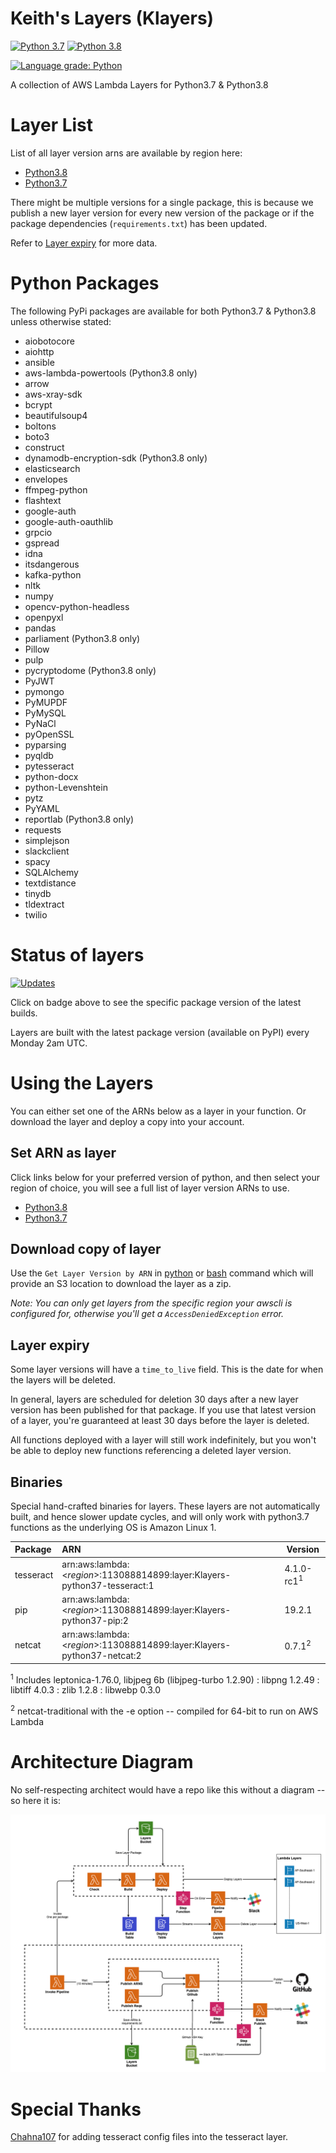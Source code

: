 # Keith's Layers (Klayers)

[![Python 3.7](https://img.shields.io/badge/python-3.7-green.svg)](https://www.python.org/downloads/release/python-375/)  [![Python 3.8](https://img.shields.io/badge/python-3.8-green.svg)](https://www.python.org/downloads/release/python-380/)

[![Language grade: Python](https://img.shields.io/lgtm/grade/python/g/keithrozario/Klayers.svg?logo=lgtm&logoWidth=18)](https://lgtm.com/projects/g/keithrozario/Klayers/context:python)


A collection of AWS Lambda Layers for Python3.7 & Python3.8

# Layer List

List of all layer version arns are available by region here:
 * [Python3.8](deployments/python3.8/arns)
 * [Python3.7](deployments/python3.7/arns)
 
 There might be multiple versions for a single package, this is because we publish a new layer version for every new version of the package or if the package dependencies (`requirements.txt`) has been updated.
 
 Refer to [Layer expiry](#Layer-expiry) for more data.


# Python Packages

The following PyPi packages are available for both Python3.7 & Python3.8 unless otherwise stated:

* aiobotocore
* aiohttp
* ansible
* aws-lambda-powertools (Python3.8 only)
* arrow
* aws-xray-sdk
* bcrypt
* beautifulsoup4
* boltons
* boto3
* construct
* dynamodb-encryption-sdk (Python3.8 only)
* elasticsearch
* envelopes
* ffmpeg-python
* flashtext
* google-auth
* google-auth-oauthlib
* grpcio
* gspread
* idna
* itsdangerous
* kafka-python
* nltk
* numpy
* opencv-python-headless
* openpyxl
* pandas
* parliament (Python3.8 only)
* Pillow
* pulp
* pycryptodome (Python3.8 only)
* PyJWT
* pymongo
* PyMUPDF
* PyMySQL
* PyNaCl
* pyOpenSSL
* pyparsing
* pyqldb
* pytesseract
* python-docx
* python-Levenshtein
* pytz
* PyYAML
* reportlab (Python3.8 only)
* requests
* simplejson
* slackclient
* spacy
* SQLAlchemy
* textdistance
* tinydb
* tldextract
* twilio

# Status of layers

[![Updates](https://pyup.io/repos/github/keithrozario/Klayers/shield.svg)](https://pyup.io/repos/github/keithrozario/Klayers/)

Click on badge above to see the specific package version of the latest builds.

Layers are built with the latest package version (available on PyPI) every Monday 2am UTC.

# Using the Layers

You can either set one of the ARNs below as a layer in your function. Or download the layer and deploy a copy into your account.

## Set ARN as layer

Click links below for your preferred version of python, and then select your region of choice, you will see a full list of layer version ARNs to use.

 * [Python3.8](deployments/python3.8/arns)
 * [Python3.7](deployments/python3.7/arns)

## Download copy of layer

Use the `Get Layer Version by ARN` in [python](https://boto3.amazonaws.com/v1/documentatio/api/latest/reference/services/lambda.html#Lambda.Client.get_layer_version_by_arn) or [bash](https://docs.aws.amazon.com/cli/latest/reference/lambda/get-layer-version-by-arn.html) command which will provide an S3 location to download the layer as a zip. 

*Note: You can only get layers from the specific region your awscli is configured for, otherwise you'll get a `AccessDeniedException` error.*

## Layer expiry

Some layer versions will have a `time_to_live` field. This is the date for when the layers will be deleted.

In general, layers are scheduled for deletion 30 days after a new layer version has been published for that package. If you use that latest version of a layer, you're guaranteed at least 30 days before the layer is deleted.

All functions deployed with a layer will still work indefinitely, but you won't be able to deploy new functions referencing a deleted layer version.

## Binaries

Special hand-crafted binaries for layers. These layers are not automatically built, and hence slower update cycles, and will only work with python3.7 functions as the underlying OS is Amazon Linux 1.

| Package        | ARN                                                                             | Version    |         
| :------------- |:------------------------------------------------------------------------------- | ---------- | 
| tesseract      | arn:aws:lambda:\<*region*>:113088814899:layer:Klayers-python37-tesseract:1      | 4.1.0-rc1<sup>1</sup>|
| pip            | arn:aws:lambda:\<*region*>:113088814899:layer:Klayers-python37-pip:2            | 19.2.1     |
| netcat         | arn:aws:lambda:\<*region*>:113088814899:layer:Klayers-python37-netcat:2         | 0.7.1<sup>2</sup>|

<sup>1</sup> Includes leptonica-1.76.0, libjpeg 6b (libjpeg-turbo 1.2.90) : libpng 1.2.49 : libtiff 4.0.3 : zlib 1.2.8 : libwebp 0.3.0

<sup>2</sup> netcat-traditional with the -e option -- compiled for 64-bit to run on AWS Lambda

# Architecture Diagram

No self-respecting architect would have a repo like this without a diagram -- so here it is:

![Screenshot](documentation/Klayers-Architecture.png)

# Special Thanks

[Chahna107](https://github.com/chahna107) for adding tesseract config files into the tesseract layer.